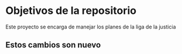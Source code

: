 # Objetivos de la repositorio

Este proyecto se encarga de manejar los planes de la liga de la justicia


## Estos cambios son nuevo

